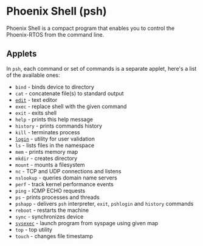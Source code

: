 # Phoenix Shell (psh)

Phoenix Shell is a compact program that enables you to control the Phoenix-RTOS from the command line.

## Applets

In `psh`, each command or set of commands is a separate applet, here's a list of the available ones:

* `bind`       - binds device to directory
* `cat`        - concatenate file(s) to standard output
* [`edit`](psh-applets/edit.md) - text editor
* `exec`       - replace shell with the given command
* `exit`       - exits shell
* `help`       - prints this help message
* `history`    - prints commands history
* `kill`       - terminates process
* [`login`](psh-applets/login.md) - utility for user validation
* `ls`         - lists files in the namespace
* `mem`        - prints memory map
* `mkdir`      - creates directory
* `mount`      - mounts a filesystem
* `nc`         - TCP and UDP connections and listens
* `nslookup`   - queries domain name servers
* `perf`       - track kernel performance events
* `ping`       - ICMP ECHO requests
* `ps`         - prints processes and threads
* `pshapp`     - delivers `psh` interpreter, `exit`, `pshlogin` and `history` commands
* `reboot`     - restarts the machine
* `sync`       - synchronizes device
* [`sysexec`](psh-applets/sysexec.md) - launch program from syspage using given map
* `top`        - top utility
* `touch`      - changes file timestamp
